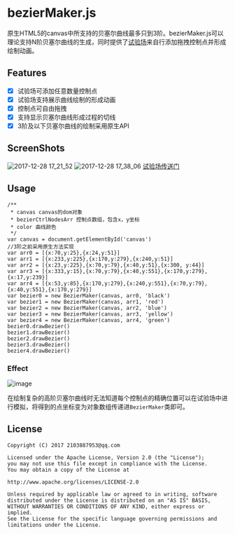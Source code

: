 # bezierMaker.js
原生HTML5的canvas中所支持的贝塞尔曲线最多只到3阶。bezierMaker.js可以理论支持N阶贝塞尔曲线的生成，同时提供了[试验场](https://aaaaaaaty.github.io/bezierMaker.js/playground/playground.html)来自行添加拖拽控制点并形成绘制动画。


## Features
- [x] 试验场可添加任意数量控制点
- [x] 试验场支持展示曲线绘制的形成动画
- [x] 控制点可自由拖拽
- [x] 支持显示贝塞尔曲线形成过程的切线
- [x] 3阶及以下贝塞尔曲线的绘制采用原生API

## ScreenShots
![2017-12-28 17_21_52](https://user-images.githubusercontent.com/15126694/34406374-a5ebec54-ebf3-11e7-8a60-705261c7d0e4.gif)
![2017-12-28 17_38_06](https://user-images.githubusercontent.com/15126694/34406896-71c66528-ebf6-11e7-8aa0-7dcd16ef189e.gif)
[试验场传送门](https://aaaaaaaty.github.io/bezierMaker.js/playground/playground.html)
## Usage
```
/**
 * canvas canvas的dom对象
 * bezierCtrlNodesArr 控制点数组，包含x，y坐标
 * color 曲线颜色
 */
var canvas = document.getElementById('canvas')
//3阶之前采用原生方法实现
var arr0 = [{x:70,y:25},{x:24,y:51}]
var arr1 = [{x:233,y:225},{x:170,y:279},{x:240,y:51}]
var arr2 = [{x:23,y:225},{x:70,y:79},{x:40,y:51},{x:300, y:44}]
var arr3 = [{x:333,y:15},{x:70,y:79},{x:40,y:551},{x:170,y:279},{x:17,y:239}]
var arr4 = [{x:53,y:85},{x:170,y:279},{x:240,y:551},{x:70,y:79},{x:40,y:551},{x:170,y:279}]
var bezier0 = new BezierMaker(canvas, arr0, 'black')
var bezier1 = new BezierMaker(canvas, arr1, 'red')
var bezier2 = new BezierMaker(canvas, arr2, 'blue')
var bezier3 = new BezierMaker(canvas, arr3, 'yellow')
var bezier4 = new BezierMaker(canvas, arr4, 'green')
bezier0.drawBezier()
bezier1.drawBezier()
bezier2.drawBezier()
bezier3.drawBezier()
bezier4.drawBezier()
```
### Effect
![image](https://user-images.githubusercontent.com/15126694/34406670-50cf6e10-ebf5-11e7-9299-9cfb983e5f78.png)

在绘制复杂的高阶贝塞尔曲线时无法知道每个控制点的精确位置可以在试验场中进行模拟，将得到的点坐标变为对象数组传递进```BezierMaker```类即可。

## License
```
Copyright (C) 2017 2103887953@qq.com

Licensed under the Apache License, Version 2.0 (the "License");
you may not use this file except in compliance with the License.
You may obtain a copy of the License at

http://www.apache.org/licenses/LICENSE-2.0

Unless required by applicable law or agreed to in writing, software
distributed under the License is distributed on an "AS IS" BASIS,
WITHOUT WARRANTIES OR CONDITIONS OF ANY KIND, either express or implied.
See the License for the specific language governing permissions and
limitations under the License.
```